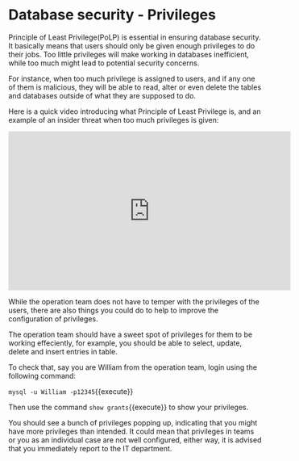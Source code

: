 # Database security - Privileges

Principle of Least Privilege(PoLP) is essential in ensuring database security. It basically means that users should only be given enough privileges to do their jobs. Too little privileges will make working in databases inefficient, while too much might lead to potential security concerns. 

For instance, when too much privilege is assigned to users, and if any one of them is malicious, they will be able to read, alter or even delete the tables and databases outside of what they are supposed to do. 

Here is a quick video introducing what Principle of Least Privilege is, and an example of an insider threat when too much privileges is given:
<iframe width="560" height="315" src="https://www.youtube-nocookie.com/embed/mw9fN9mlUS4" frameborder="0" allow="accelerometer; autoplay; encrypted-media; gyroscope; picture-in-picture" allowfullscreen></iframe> 

While the operation team does not have to temper with the privileges of the users, there are also things you could do to help to improve the configuration of privileges.

The operation team should have a sweet spot of privileges for them to be working effeciently, for example, you should be able to select, update, delete and insert entries in table.

To check that, say you are William from the operation team, login using the following command:

`mysql -u William -p12345`{{execute}}

Then use the command `show grants`{{execute}} to show your privileges.

You should see a bunch of privileges popping up, indicating that you might have more privileges than intended. It could mean that privileges in teams or you as an individual case are not well configured, either way, it is advised that you immediately report to the IT department.

